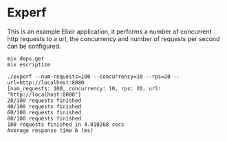 # Experf

  This is an example Elixir application, it performs a number of concurrent http requests to a url,
  the concurrency and number of requests per second can be configured.

    mix deps.get
    mix escriptize

```
./experf --num-requests=100 --concurrency=10 --rps=20 --url=http://localhost:8080
[num_requests: 100, concurrency: 10, rps: 20, url: "http://localhost:8080"]
20/100 requests finished
40/100 requests finished
60/100 requests finished
80/100 requests finished
100 requests finished in 4.010268 secs
Average response time 6 (ms)
```
